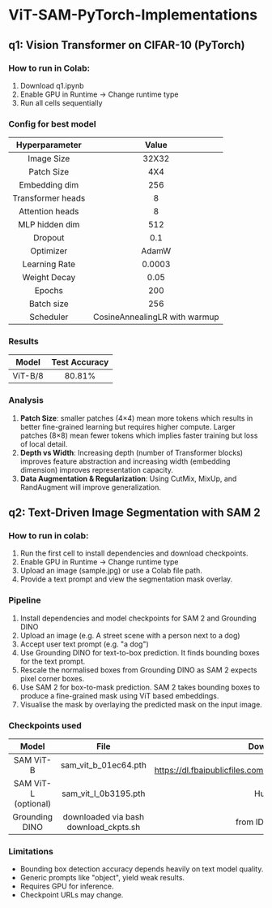 # ViT-SAM-PyTorch-Implementations

## q1: Vision Transformer on CIFAR-10 (PyTorch)
### How to run in Colab:
1. Download q1.ipynb
2. Enable GPU in Runtime -> Change runtime type
3. Run all cells sequentially

### Config for best model
|Hyperparameter|Value|
|:---:|:---:|
|Image Size|32X32|
|Patch Size|4X4|
|Embedding dim|256|
|Transformer heads|8|
|Attention heads|8|
|MLP hidden dim|512|
|Dropout|0.1|
|Optimizer|AdamW|
|Learning Rate|0.0003|
|Weight Decay|0.05|
|Epochs|200|
|Batch size|256|
|Scheduler|CosineAnnealingLR with warmup|

### Results
|Model|Test Accuracy|
|:---:|:---:|
|ViT-B/8|80.81%|

### Analysis
1. **Patch Size**: smaller patches (4×4) mean more tokens which results in better fine-grained learning but requires higher compute.
   Larger patches (8×8) mean fewer tokens which implies faster training but loss of local detail.
2. **Depth vs Width**: Increasing depth (number of Transformer blocks) improves feature abstraction and increasing width (embedding dimension) improves representation capacity.
3. **Data Augmentation & Regularization**: Using CutMix, MixUp, and RandAugment will improve generalization.

## q2: Text-Driven Image Segmentation with SAM 2

### How to run in colab:
1. Run the first cell to install dependencies and download checkpoints.
2. Enable GPU in Runtime -> Change runtime type
3. Upload an image (sample.jpg) or use a Colab file path.
4. Provide a text prompt and view the segmentation mask overlay.

### Pipeline
1. Install dependencies and model checkpoints for SAM 2 and Grounding DINO
2. Upload an image (e.g. A street scene with a person next to a dog)
3. Accept user text prompt (e.g. "a dog")
1. Use Grounding DINO for text-to-box prediction. It finds bounding boxes for the text prompt.
2. Rescale the normalised boxes from Grounding DINO as SAM 2 expects pixel corner boxes.
3. Use SAM 2 for box-to-mask prediction. SAM 2 takes bounding boxes to produce a fine-grained mask using ViT based embeddings.
4. Visualise the mask by overlaying the predicted mask on the input image.

### Checkpoints used
|Model|File|Download Command|
|:---:|:---:|:---:|
|SAM ViT-B|sam_vit_b_01ec64.pth|wget https://dl.fbaipublicfiles.com/segment_anything/sam_vit_b_01ec64.pth|
|SAM ViT-L (optional)|sam_vit_l_0b3195.pth|HuggingFace repo|
|Grounding DINO|downloaded via bash download_ckpts.sh|from IDEA-Research GitHub

### Limitations
- Bounding box detection accuracy depends heavily on text model quality.
- Generic prompts like "object", yield weak results.
- Requires GPU for inference.
- Checkpoint URLs may change.


